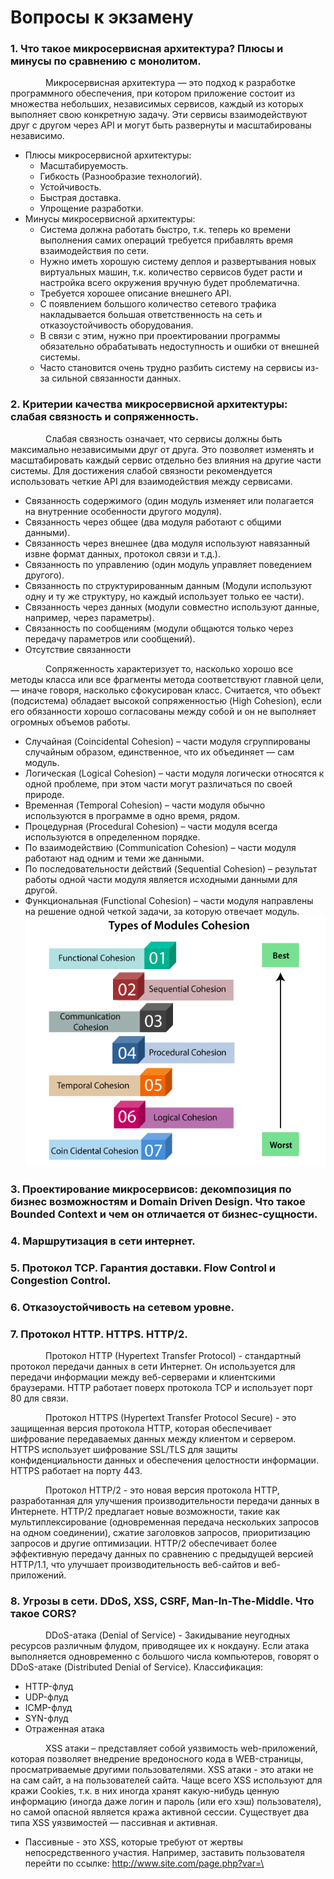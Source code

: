 # Вопросы к экзамену&emsp;&emsp;&emsp;&emsp;

### 1. Что такое микросервисная архитектура? Плюсы и минусы по сравнению с монолитом.
&emsp;&emsp;&emsp;&emsp;Микросервисная архитектура — это подход к разработке программного обеспечения, при котором приложение состоит из множества небольших, независимых сервисов, каждый из которых выполняет свою конкретную задачу. Эти сервисы взаимодействуют друг с другом через API и могут быть развернуты и масштабированы независимо.
- Плюсы микросервисной архитектуры:
    - Масштабируемость.
    - Гибкость (Разнообразие технологий).
    - Устойчивость.
    - Быстрая доставка.
    - Упрощение разработки.
- Минусы микросервисной архитектуры:
    - Система должна работать быстро, т.к. теперь ко времени выполнения самих операций требуется прибавлять время взаимодействия по сети.
    - Нужно иметь хорошую систему деплоя и развертывания новых виртуальных машин, т.к. количество сервисов будет расти и настройка всего окружения вручную будет проблематична.
    - Требуется хорошее описание внешнего API.
    - С появлением большого количество сетевого трафика накладывается большая ответственность на сеть и отказоустойчивость оборудования.
    - В связи с этим, нужно при проектировании программы обязательно обрабатывать недоступность и ошибки от внешней системы.
    - Часто становится очень трудно разбить систему на сервисы из-за сильной связанности данных.
### 2. Критерии качества микросервисной архитектуры: слабая связность и сопряженность.
&emsp;&emsp;&emsp;&emsp;Слабая связность означает, что сервисы должны быть максимально независимыми друг от друга. Это позволяет изменять и масштабировать каждый сервис отдельно без влияния на другие части системы. Для достижения слабой связности рекомендуется использовать четкие API для взаимодействия между сервисами.
- Связанность содержимого (один модуль изменяет или полагается на внутренние особенности другого модуля).
- Связанность через общее (два модуля работают с общими данными).
- Связанность через внешнее (два модуля используют навязанный извне формат данных, протокол связи и т.д.).
- Связанность по управлению (один модуль управляет поведением другого).
- Связанность по структурированным данным (Модули используют одну и ту же структуру, но каждый использует только ее части).
- Связанность через данных (модули совместно используют данные, например, через параметры).
- Связанность по сообщениям (модули общаются только через передачу параметров или сообщений).
- Отсутствие связанности

&emsp;&emsp;&emsp;&emsp;Сопряженность характеризует то, насколько хорошо все методы класса или все фрагменты метода соответствуют главной цели, — иначе говоря, насколько сфокусирован класс. Считается, что объект (подсистема) обладает высокой сопряженностью (High Cohesion), если его обязанности хорошо согласованы между собой и он не выполняет огромных объемов работы.
- Случайная (Coincidental Cohesion) – части модуля сгруппированы случайным образом, единственное, что их объединяет — сам модуль.
- Логическая (Logical Cohesion) – части модуля логически относятся к одной проблеме, при этом части могут различаться по своей природе.
- Временная (Temporal Cohesion) – части модуля обычно используются в программе в одно время, рядом.
- Процедурная (Procedural Cohesion) – части модуля всегда используются в определенном порядке.
- По взаимодействию (Communication Cohesion) – части модуля работают над одним и теми же данными.
- По последовательности действий (Sequential Cohesion) – результат работы одной части модуля является исходными данными для другой.
- Функциональная (Functional Cohesion) – части модуля направлены на решение одной четкой задачи, за которую отвечает модуль.
![types](../decompose_into_microservices/images/Cohesion%20Types.png)
### 3. Проектирование микросервисов: декомпозиция по бизнес возможностям и Domain Driven Design. Что такое Bounded Context и чем он отличается от бизнес-сущности.
### 4. Маршрутизация в сети интернет.
### 5. Протокол TCP. Гарантия доставки. Flow Control и Congestion Control.
### 6. Отказоустойчивость на сетевом уровне.
### 7. Протокол HTTP. HTTPS. HTTP/2.
&emsp;&emsp;&emsp;&emsp;Протокол HTTP (Hypertext Transfer Protocol) - стандартный протокол передачи данных в сети Интернет. Он используется для передачи информации между веб-серверами и клиентскими браузерами. HTTP работает поверх протокола TCP и использует порт 80 для связи.

&emsp;&emsp;&emsp;&emsp;Протокол HTTPS (Hypertext Transfer Protocol Secure) - это защищенная версия протокола HTTP, которая обеспечивает шифрование передаваемых данных между клиентом и сервером. HTTPS использует шифрование SSL/TLS для защиты конфиденциальности данных и обеспечения целостности информации. HTTPS работает на порту 443.

&emsp;&emsp;&emsp;&emsp;Протокол HTTP/2 - это новая версия протокола HTTP, разработанная для улучшения производительности передачи данных в Интернете. HTTP/2 предлагает новые возможности, такие как мультиплексирование (одновременная передача нескольких запросов на одном соединении), сжатие заголовков запросов, приоритизацию запросов и другие оптимизации. HTTP/2 обеспечивает более эффективную передачу данных по сравнению с предыдущей версией HTTP/1.1, что улучшает производительность веб-сайтов и веб-приложений.
### 8. Угрозы в сети. DDoS, XSS, CSRF, Man-In-The-Middle. Что такое CORS?
&emsp;&emsp;&emsp;&emsp;DDoS-атака (Denial of Service) - Закидывание неугодных ресурсов различным флудом, приводящее их к нокдауну. Если атака выполняется одновременно с большого числа компьютеров, говорят о DDoS-атаке (Distributed Denial of Service). Классификация:
- HTTP-флуд
- UDP-флуд
- ICMP-флуд
- SYN-флуд
- Отраженная атака

&emsp;&emsp;&emsp;&emsp;XSS атаки – представляет собой уязвимость web-приложений, которая позволяет внедрение вредоносного кода в WEB-страницы, просматриваемые другими пользователями. XSS атаки - это атаки не на сам сайт, а на пользователей сайта. Чаще всего XSS используют для кражи Cookies, т.к. в них иногда хранят какую-нибудь ценную информацию (иногда даже логин и пароль (или его хэш) пользователя), но самой опасной является кража активной сессии.
Существует два типа XSS уязвимостей — пассивная и активная.
- Пассивные - это XSS, которые требуют от жертвы непосредственного участия. Например, заставить пользователя перейти по ссылке: http://www.site.com/page.php?var=\<script>document.cookie\</script>.
- Активные - это XSS, которые, не требуют никаких дополнительных действий со стороны жертвы – ей достаточно лишь открыть страницу с вашим XSS и js выполнится автоматически.

&emsp;&emsp;&emsp;&emsp;Атака посредника или атака Man in the middle (MITM) — вид атаки в криптографии, когда злоумышленник перехватывает и подменяет сообщения, которыми обмениваются корреспонденты, причём ни один из последних не догадывается о его присутствии в канале. Используется для прослушки или подмены передаваемых сообщений.

&emsp;&emsp;&emsp;&emsp;CSRF - это тип атаки на веб-приложения, когда злоумышленник заставляет авторизованного пользователя выполнить нежелательные действия на веб-сайте, на котором пользователь уже аутентифицирован. Атака CSRF обычно выполняется путем отправки поддельных HTTP-запросов от имени жертвы без ее ведома.

&emsp;&emsp;&emsp;&emsp;CORS - это механизм в веб-браузерах, который позволяет веб-страницам запрашивать ресурсы с другого источника (домена), чем тот, с которого была загружена текущая страница. CORS введен для обеспечения безопасности и защиты от атак, связанных с межсайтовыми запросами (Cross-Site Request Forgery, CSRF, и другие).
### 9. OAuth2, OpenID Connect, JWT, JWKs.
### 10. Масштабирование и балансировка back-end’ов.
### 11. Кэширование.
### 12. Отказоустойчивость при межсервисных вызовах. Причины отказов в обслуживании.
### 13. RESTful. Пример. 
### 14. Асинхронное взаимодействие сервисов. Идемпотентность запросов.
### 15. Очереди. At most once, at least once политики доставки.
### 16. Теорема CAP.
### 17. Протокол RAFT.
### 18. Протокол PAXOS.
### 19. Event Driven Architecture.
### 20. Оркеструемая и хореографическая SAGA.
### 21. Транзакции. ACID. Оптимистичная и пессимистичные блокировки.
### 22. Write ahead log. Связь с транзакциями.
### 23. RAID. Репликация.
### 24. Шардирование и партиционирование. Решардинг.
### 25. Service Discovery. Балансировка запросов: Client Side и Server Side Load balancing.
### 26. Gateway API. Зачем нужен, какие проблемы решает.
&emsp;&emsp;&emsp;&emsp;Шлюз API находится между клиентами и службами, он выполняет функцию обратного прокси, передавая запросы от клиентов к сервисам. Также он может выполнять такие специализированные задачи, как аутентификация, SSL-терминация и Rate Limiting (ограничение числа запросов).

&emsp;&emsp;&emsp;&emsp;Для публичных сервисов есть ряд задач, которые они должны уметь решать:
- SSL-termination.
- Аутентификация.
- Back-List и White-List IP адресов.
- Rate Limit.
- Request Logging, Monitoring.
- Кэширование ответов, GZIP для сжатия ответов, отдача статики.

&emsp;&emsp;&emsp;&emsp;Функции Gateway API можно сгруппировать в соответствии со следующими задачами:
- Gateway Routing.
- Aggregation Gateway.
- Offloading Gateway.
- Контроль пропускной способности сервиса.

### 27. Паттерн Circuit Breaker.
&emsp;&emsp;&emsp;&emsp;Шаблон проектирования Circuit Breaker используется для устранения избыточной нагрузки на систему в случае недоступности одной из его компонентов. Паттерн Circuit Breaker рассчитан на менее ожидаемые ошибки, которые могут длиться намного дольше: обрыв сети, отказ сервиса, оборудования.

&emsp;&emsp;&emsp;&emsp;У Circuit Breaker есть три состояния:
1. Closed: Запрос приложения перенаправляется на операцию. Прокси-сервер ведет подсчет числа недавних сбоев, и если вызов операции не завершился успешно, прокси-сервер увеличивает это число. Если число недавних сбоев превышает заданный порог в течение заданного периода времени, прокси-сервер переводится в состояние Открытый. На этом этапе прокси-сервер запускает таймер времени ожидания, и по истечении времени этого таймера прокси-сервер переводится в состояние Half-Open. Назначение таймера — дать сервису время для решения проблемы, прежде чем разрешить приложению попытаться выполнить операцию еще раз.
2. Open: запрос от приложения немедленно завершает с ошибкой и исключение возвращается в приложение.
3. Half-Open: Ограниченному числу запросов от приложения разрешено проходить через операцию и вызывать ее. Если эти запросы выполняются успешно, предполагается, что ошибка, которая ранее вызывала сбой, устранена, а автоматический выключатель переходит в состояние Closed и счетчик сбоев сбрасывается. Если какой-либо запрос завершается со сбоем, автоматическое выключение предполагает, что неисправность все еще присутствует, поэтому он возвращается в состояние Open и перезапускает таймер времени ожидания, чтобы дать системе дополнительное время на восстановление после сбоя.

&emsp;&emsp;&emsp;&emsp;Состояние Half-Open помогает предотвратить быстрый рост запросов к сервису. Т.к. после начала работы сервиса, некоторое время он может быть способен обрабатывать ограниченное число запросов до полного восстановления.

&emsp;&emsp;&emsp;&emsp;Цель применения этого паттерна — дать системе время на исправление ошибки, которая вызвала сбой, прежде чем разрешить приложению попытаться выполнить операцию еще раз.

### 28. Хореографическая и оркестрируемая SAGA.
### 29. Docker. Docker Compose. Сетевое взаимодействие между контейнерами и с host–машиной.
### 30. Что такое оркестрация сервисов, зачем нужен k8s.
### 31. Типы сущностей в K8S, зачем они нужны.
&emsp;&emsp;&emsp;&emsp;Kubernetes — это портативная расширяемая платформа с открытым исходным кодом для управления контейнеризованными рабочими нагрузками и сервисами, которая облегчает как декларативную настройку, так и автоматизацию.

&emsp;&emsp;&emsp;&emsp;Основные объекты Kubernetes:
- Pod - минимальная сущность для развертывания в кластере. Каждый Pod предназначен для запуска одного (обычно) экземпляра конкретного приложения.
- Service - Абстракция, которая определяет логический набор подов и политику доступа к ним, как сетевой сервис. 
- Volumes - Персистентное хранилище данных внутри кластера. По-умолчанию используется emptyDir – volume создается на диске и существует до тех пор, пока Pod работает на этой ноде. ConfigMaps так же могут использоваться как volume для конфигурирования приложения.
- Namespace - это виртуальные кластеры размещенные поверх физического.
- Secrets - используются для хранения конфиденциальной информации.
- Deployment - обеспечивает декларативные обновления для Pods и ReplicaSets.
- DaemonSet - гарантирует, что определенный Pod будет запущен на всех нодах.
- StatefulSet - используется для управления приложениями с сохранением состояния.
- ReplicaSet - гарантирует, что определенное количество экземпляров Pod будет запущено в кластере в любой момент времени.
- Labels - используются для маркирования объектов кластера, а так же для выбора этих объектов.
- ConfigMaps - абстракция над файлами конфигурации, позволяет разделять настройки приложения и сами контейнеры, избавляя от необходимости упаковывать конфиги в docker-образ.
- Annotations - используются для добавления собственных метаданных к объектам.
### 32. Пирамида тестирования. Зачем нужны unit тесты и как их правильно писать.